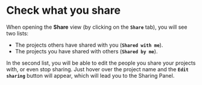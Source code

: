 # Check what you share

When opening the **Share** view (by clicking on the **`Share`** tab), you will see two lists:
- The projects others have shared with you (**`Shared with me`**).
- The projects you have shared with others (**`Shared by me`**).

In the second list, you will be able to edit the people you share your projects with, or even stop sharing. Just hover over the project name and the **`Edit sharing`** button will appear, which will lead you to the Sharing Panel.
